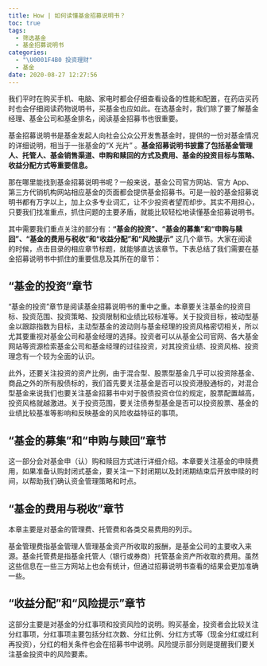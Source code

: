 ```yaml
---
title: How | 如何读懂基金招募说明书？
toc: true
tags:
  - 筛选基金
  - 基金招募说明书
categories:
  - "\U0001F4B0 投资理财"
  - 基金
date: 2020-08-27 12:27:56
---
```


我们平时在购买手机、电脑、家电时都会仔细查看设备的性能和配置，在药店买药时也会仔细阅读药物说明书，买基金也应如此。在选基金时，我们除了要了解基金经理、基金公司和基金排名，阅读基金招募书也很重要。

基金招募说明书是基金发起人向社会公众公开发售基金时，提供的一份对基金情况的详细说明，相当于一张基金的“X 光片” 。**基金招募说明书披露了包括基金管理人、托管人、基金销售渠道、申购和赎回的方式及费用、基金的投资目标与策略、收益分配方式等重要信息。**

那在哪里能找到基金招募说明书呢？一般来说，基金公司官方网站、官方 App、第三方代销机构网站相应基金的页面都会提供基金招募书。可是一般的基金招募说明书都有万字以上，加上众多专业词汇，让不少投资者望而却步。其实不用担心，只要我们找准重点，抓住问题的主要矛盾，就能比较轻松地读懂基金招募说明书。


其中需要我们重点关注的部分有：**“基金的投资”、“基金的募集”和“申购与赎回”、“基金的费用与税收”和“收益分配”和“风险提示”** 这几个章节。大家在阅读的时候，点击目录的相应章节标题，就能够直达该章节。下表总结了我们需要在基金招募说明书中抓住的重要信息及其所在的章节：

  
## “基金的投资”章节

“基金的投资”章节是阅读基金招募说明书的重中之重。本章要关注基金的投资目标、投资范围、投资策略、投资限制和业绩比较标准等。关于投资目标，被动型基金以跟踪指数为目标，主动型基金的波动则与基金经理的投资风格密切相关，所以尤其要重视对基金公司和基金经理的选择。投资者可以从基金公司官网、各大基金网站等资源检索基金公司和基金经理的过往投资，对其投资业绩、投资风格、投资理念有一个较为全面的认识。

此外，还要关注投资的资产比例，由于混合型、股票型基金几乎可以投资除基金、商品之外的所有股债标的，我们首先要关注基金是否可以投资港股通标的，对混合型基金来说我们也要关注基金招募书中对于股债投资仓位的规定，股票配置越高，投资风格就越激进。关于投资范围，要关注债券型基金是否可以投资股票、基金的业绩比较基准等影响和反映基金的风险收益特征的事项。

## “基金的募集”和“申购与赎回”章节
  
这一部分会对基金申（认）购和赎回方式进行详细介绍。本章要关注基金的申赎费用，如果准备认购封闭式基金，要关注一下封闭期以及封闭期结束后开放申赎的时间，以帮助我们确认资金管理策略和时点。

## “基金的费用与税收”章节

本章主要是对基金的管理费、托管费和各类交易费用的列示。 

基金管理费指基金管理人管理基金资产所收取的报酬，是基金公司的主要收入来源。基金托管费是指基金托管人（银行或券商）托管基金资产所收取的费用。虽然这些信息在一些三方网站上也会有统计，但通过招募说明书查看的结果会更加准确一些。

## “收益分配”和“风险提示”章节

这部分主要是对基金的分红事项和投资风险的说明。购买基金，投资者会比较关注分红事项，分红事项主要包括分红次数、分红比例、分红方式等（现金分红或红利再投资），分红的相关条件也会在招募书中说明。风险提示部分则是提醒我们要关注基金投资中的风险要素。
